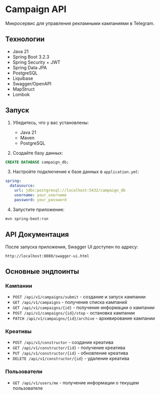 # Campaign API

Микросервис для управления рекламными кампаниями в Telegram.

## Технологии

- Java 21
- Spring Boot 3.2.3
- Spring Security + JWT
- Spring Data JPA
- PostgreSQL
- Liquibase
- Swagger/OpenAPI
- MapStruct
- Lombok

## Запуск

1. Убедитесь, что у вас установлены:
   - Java 21
   - Maven
   - PostgreSQL

2. Создайте базу данных:
```sql
CREATE DATABASE campaign_db;
```

3. Настройте подключение к базе данных в `application.yml`:
```yaml
spring:
  datasource:
    url: jdbc:postgresql://localhost:5432/campaign_db
    username: your_username
    password: your_password
```

4. Запустите приложение:
```bash
mvn spring-boot:run
```

## API Документация

После запуска приложения, Swagger UI доступен по адресу:
```
http://localhost:8080/swagger-ui.html
```

## Основные эндпоинты

### Кампании
- `POST /api/v1/campaigns/submit` - создание и запуск кампании
- `GET /api/v1/campaigns` - получение списка кампаний
- `GET /api/v1/campaigns/{id}` - получение информации о кампании
- `POST /api/v1/campaigns/{id}/stop` - остановка кампании
- `PATCH /api/v1/campaigns/{id}/archive` - архивирование кампании

### Креативы
- `POST /api/v1/constructor` - создание креатива
- `GET /api/v1/constructor/{id}` - получение креатива
- `PUT /api/v1/constructor/{id}` - обновление креатива
- `DELETE /api/v1/constructor/{id}` - удаление креатива

### Пользователи
- `GET /api/v1/users/me` - получение информации о текущем пользователе 